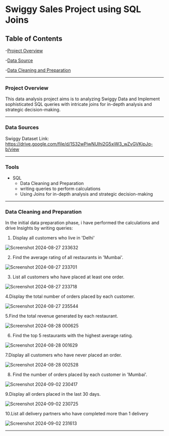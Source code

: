 # Swiggy Sales Project using SQL Joins



## Table of Contents

-[Project Overview](#project-overview)

-[Data Source](#data-source)

-[Data Cleaning and Preparation](#Data-Cleaning-and-Preparation)





---

### Project Overview

This data analysis project aims is to analyzing Swiggy Data and Implement sophisticated
SQL queries with intricate joins for in-depth analysis and strategic decision-making.


---

### Data Sources

Swiggy Dataset Link: https://drive.google.com/file/d/1S32wPjwNUlhi2G5xiW3_wZvGVKipJq-b/view

---

### Tools

- SQL
  - Data Cleaning and Preparation
  - writing queries to perform calculations 
  - Using Joins for in-depth analysis and strategic decision-making
 
---

### Data Cleaning and Preparation

In the initial data preparation phase, i have performed the calculations and drive Insights by writing queries:

1. Display all customers who live in 'Delhi'
   
 ![Screenshot 2024-08-27 233632](https://github.com/user-attachments/assets/2c6e69d0-3e25-4a9e-9f32-374f81aebcc6)


2. Find the average rating of all restaurants in 'Mumbai'.

![Screenshot 2024-08-27 233701](https://github.com/user-attachments/assets/19642801-51df-4fa8-9b05-f3ae70a4750a)


3. List all customers who have placed at least one order.

![Screenshot 2024-08-27 233718](https://github.com/user-attachments/assets/515b504b-940a-4260-9fc0-66a83004610c)



4.Display the total number of orders placed by each customer.

![Screenshot 2024-08-27 235544](https://github.com/user-attachments/assets/e2fc1d82-65b8-470b-b3c1-650d632680ce)


5.Find the total revenue generated by each restaurant.

![Screenshot 2024-08-28 000625](https://github.com/user-attachments/assets/ef65bf00-1c68-427c-91f2-c64cf45231b6)


6. Find the top 5 restaurants with the highest average rating.

![Screenshot 2024-08-28 001629](https://github.com/user-attachments/assets/5ea70b3d-00e3-4239-a398-d2cdab50024d)


7.Display all customers who have never placed an order.

![Screenshot 2024-08-28 002528](https://github.com/user-attachments/assets/b524a732-0281-4d81-9bd2-69702fe70e41)


8. Find the number of orders placed by each customer in 'Mumbai'.

![Screenshot 2024-09-02 230417](https://github.com/user-attachments/assets/27d229d0-1a06-494d-bf7b-c33164c14216)


9.Display all orders placed in the last 30 days.

![Screenshot 2024-09-02 230725](https://github.com/user-attachments/assets/cdcd82aa-4feb-4964-960c-9f2692c6ccda)


10.List all delivery partners who have completed more than 1 delivery

![Screenshot 2024-09-02 231613](https://github.com/user-attachments/assets/753d3e5b-8c8d-4274-8033-c028a4ba7a17)



---



